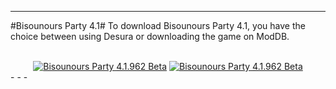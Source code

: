 <!--<script type="text/javascript">
	function ToggleStep(stp)
	{
		var ele = document.getElementById(stp);
		if(ele.style.display == 'none')
			ele.style.display = 'inline';
		else
			ele.style.display = 'none';
	}
</script>
#Bisounours Party 5#
You are just steps away from playing Bisounours Party. Follow these instructions to install and start playing Bisounours Party!<br> <span style="font-size:85%">You can click on each step to get extra information about it.</span><br><br>
<p onclick="ToggleStep('firstStep')" style="cursor:pointer">
	<span style="color:#506EB3">+</span> Download and install <a href="http://store.steampowered.com/about/" style="color:green">Steam</a><br>
	<span id="firstStep" style="display:none; font-style:italic; font-size:80%">
		Steam is a software made by Valve that lets millions of players buy and play games. It's also used to start mods such as Bisounours Party.<br>
	</span>
</p> 
<p onclick="ToggleStep('secondStep')" style="cursor:pointer">
	<span style="color:#506EB3">+</span> Download and install <a href="steam://install/218" style="color:green">Source SDK Base 2007</a><br>
	<span id="secondStep" style="display:none; font-style:italic; font-size:80%">
		The Source SDK Base 2007 is the base game used by any mod. It contains base content and the engine binaries. It is vital to Bisounours Party and is free to anyone with a steam account.<br>
	</span>
</p> 
<p onclick="ToggleStep('thirdStep')" style="cursor:pointer">
	<span style="color:#506EB3">+</span> Download and install <a href="#" style="color:green"><b>Bisounours Party 5</b></a><br>
	<div id="thirdStep" onclick="" style="display:none; font-style:italic; font-size:80%">
		Multiple mirrors are available, please chose one:<br>
		<div style="text-align:center">
			<a href="http://www.moddb.com/mods/bisounours-party/downloads/bisounours-party-41962-beta" title="Download Bisounours Party 5.0.5102 - Mod DB" target="_blank"><img src="http://www.bisounoursparty.com/templates/img/moddb.png" alt="Download Bisounours Party 5.0.5102" /></a>
			<a href="http://www.desura.com/mods/bisounours-party" title="Download Bisounours Party 5.0.5102 - Desura" target="_blank"><img src="http://www.bisounoursparty.com/templates/img/Desura.png" alt="Download Bisounours Party 5.0.5102" /></a>
			<a href="http://www.desura.com/mods/bisounours-party" title="Download Bisounours Party 5.0.5102 - Torrent" target="_blank"><img src="http://www.bisounoursparty.com/templates/img/dltorrent.png" alt="Download Bisounours Party 5.0.5102" /></a>
		</div>
	</div>
</p>
<p onclick="ToggleStep('fourthStep')" style="cursor:pointer">
	<span style="color:#506EB3">+</span> Restart Steam<br>
	<span id="fourthStep" style="display:none; font-style:italic; font-size:80%">
		Steam must be restarted before the completion of the installation. If Bisounours Party does not appear in your game list, please make sure you have restarted Steam. Otherwise, you can seek help on our <a href="http://www.bisounoursparty.com/forum/viewforum.php?id=16" alt="Help and Support">forum</a>.<br>
	</span>
</p> 
<br>-->
- - -  
#Bisounours Party 4.1#
To download Bisounours Party 4.1, you have the choice between using Desura or downloading the game on ModDB.  
<br>
<div style="text-align:center">
	<a href="http://www.moddb.com/mods/bisounours-party/downloads/bisounours-party-41962-beta" title="Download Bisounours Party 4.1.962 Beta - Mod DB" target="_blank"><img src="http://www.bisounoursparty.com/templates/img/moddb.png" alt="Bisounours Party 4.1.962 Beta" /></a>
	<a href="http://www.desura.com/mods/bisounours-party" title="Download Bisounours Party 4.1.962 Beta - Desura" target="_blank"><img src="http://www.bisounoursparty.com/templates/img/Desura.png" alt="Bisounours Party 4.1.962 Beta" /></a>
</div>
- - -  
<!--
#Installing a Dedicated server#
<p>Bisounours Party is compatible with both windows and linux. To install a dedicated server, please use the resources at <a href="http://srcds.com/">srcds.com</a>. This guide will mostly cover installing Bisounours Party on a Linux host as installing on windows is a matter of copying your local installation into your hlds folder.<br></p><br>
<p>Once you have set up srcds, you need to use it to install the <span style="color:green">Orangebox</span> content. You can do that easily using the following command under the srcds directory :<br>
<span style="font-style:italic; font-size:90%">
	steam -command update -game orangebox -dir . 
</span><br></p><br>
<p>Once that orangebox is installed, go to the newly created orangebox folder and install bisounours party. You can do that by using the following commands :<br>
<span style="font-style:italic; font-size:90%">
	wget http://www.bisounoursparty.com/bisounoursparty_dedicated.tar.bz2<br>
	tar -xjvf bisounoursparty_dedicated.tar.bz2
</span><br></p><br>
<p>You now need to run the updater script. It is located under bpr/bin and is called update.py. The script requires python 2.6+ and <a href="https://pypi.python.org/pypi/pylzma/">pylzma</a>. The updater will continue and complete the installation. It also ensures your game is up to date so we advise running it regularly even if all new updates are announced on the forum and the mailing list.<br>
If your installation of Bisounours Party did not include the updater script, you can get it <a href="http://www.bisounoursparty.com/nebuleuse/update.py">here</a>.</p>-->